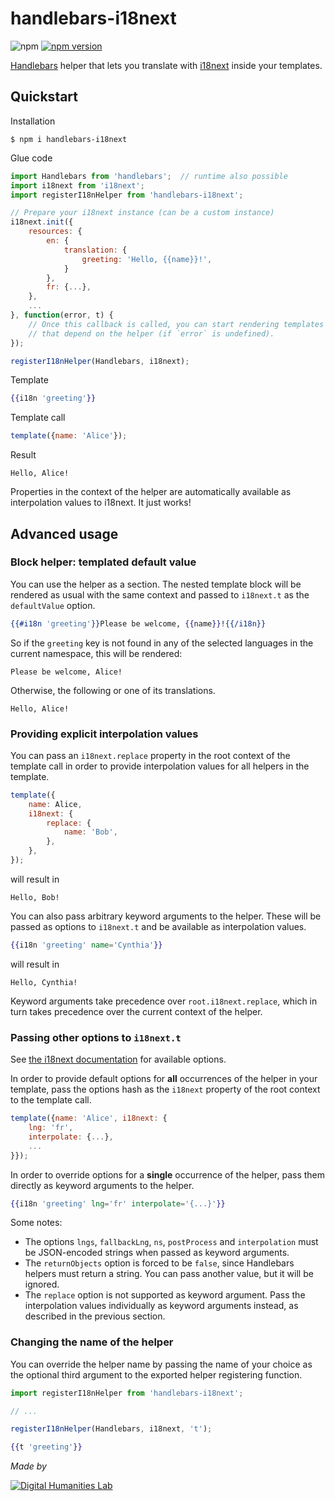 # handlebars-i18next

![npm](https://img.shields.io/npm/dt/handlebars-i18next) [![npm version](https://badge.fury.io/js/handlebars-i18next.svg)](https://badge.fury.io/js/handlebars-i18next)

[Handlebars][1] helper that lets you translate with [i18next][2] inside your templates.

[1]: https://handlebarsjs.com
[2]: https://www.i18next.com


## Quickstart

Installation

```console
$ npm i handlebars-i18next
```

Glue code

```js
import Handlebars from 'handlebars';  // runtime also possible
import i18next from 'i18next';
import registerI18nHelper from 'handlebars-i18next';

// Prepare your i18next instance (can be a custom instance)
i18next.init({
    resources: {
        en: {
            translation: {
                greeting: 'Hello, {{name}}!',
            }
        },
        fr: {...},
    },
    ...
}, function(error, t) {
    // Once this callback is called, you can start rendering templates
    // that depend on the helper (if `error` is undefined).
});

registerI18nHelper(Handlebars, i18next);
```

Template

```hbs
{{i18n 'greeting'}}
```

Template call

```js
template({name: 'Alice'});
```

Result

```
Hello, Alice!
```

Properties in the context of the helper are automatically available as interpolation values to i18next. It just works!


## Advanced usage

### Block helper: templated default value

You can use the helper as a section. The nested template block will be rendered as usual with the same context and passed to `i18next.t` as the `defaultValue` option.

```hbs
{{#i18n 'greeting'}}Please be welcome, {{name}}!{{/i18n}}
```

So if the `greeting` key is not found in any of the selected languages in the current namespace, this will be rendered:

```
Please be welcome, Alice!
```

Otherwise, the following or one of its translations.

```
Hello, Alice!
```


### Providing explicit interpolation values

You can pass an `i18next.replace` property in the root context of the template call in order to provide interpolation values for all helpers in the template.

```js
template({
    name: Alice,
    i18next: {
        replace: {
            name: 'Bob',
        },
    },
});
```

will result in

```
Hello, Bob!
```

You can also pass arbitrary keyword arguments to the helper. These will be passed as options to `i18next.t` and be available as interpolation values.

```hbs
{{i18n 'greeting' name='Cynthia'}}
```

will result in

```
Hello, Cynthia!
```

Keyword arguments take precedence over `root.i18next.replace`, which in turn takes precedence over the current context of the helper.


### Passing other options to `i18next.t`

See [the i18next documentation][3] for available options.

[3]: https://www.i18next.com/translation-function/essentials#overview-options

In order to provide default options for **all** occurrences of the helper in your template, pass the options hash as the `i18next` property of the root context to the template call.

```js
template({name: 'Alice', i18next: {
    lng: 'fr',
    interpolate: {...},
    ...
}});
```

In order to override options for a **single** occurrence of the helper, pass them directly as keyword arguments to the helper.

```hbs
{{i18n 'greeting' lng='fr' interpolate='{...}'}}
```

Some notes:

 - The options `lngs`, `fallbackLng`, `ns`, `postProcess` and `interpolation` must be JSON-encoded strings when passed as keyword arguments.
 - The `returnObjects` option is forced to be `false`, since Handlebars helpers must return a string. You can pass another value, but it will be ignored.
 - The `replace` option is not supported as keyword argument. Pass the interpolation values individually as keyword arguments instead, as described in the previous section.


### Changing the name of the helper

You can override the helper name by passing the name of your choice as the optional third argument to the exported helper registering function.

```js
import registerI18nHelper from 'handlebars-i18next';

// ...

registerI18nHelper(Handlebars, i18next, 't');
```

```hbs
{{t 'greeting'}}
```


*Made by*

[![Digital Humanities Lab](http://dhstatic.hum.uu.nl/logo-lab/png/dighum-logo.png)](https://dig.hum.uu.nl)
